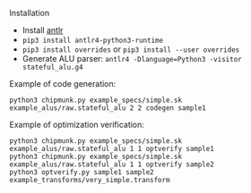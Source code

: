 Installation
- Install [antlr](https://www.antlr.org/)
- `pip3 install antlr4-python3-runtime`
- `pip3 install overrides` or `pip3 install --user overrides`
- Generate ALU parser: `antlr4 -Dlanguage=Python3 -visitor stateful_alu.g4`

Example of code generation:

```shell
python3 chipmunk.py example_specs/simple.sk example_alus/raw.stateful_alu 2 2 codegen sample1
```

Example of optimization verification:

```shell
python3 chipmunk.py example_specs/simple.sk example_alus/raw.stateful_alu 1 1 optverify sample1
python3 chipmunk.py example_specs/simple.sk example_alus/raw.stateful_alu 1 1 optverify sample2
python3 optverify.py sample1 sample2 example_transforms/very_simple.transform
```
